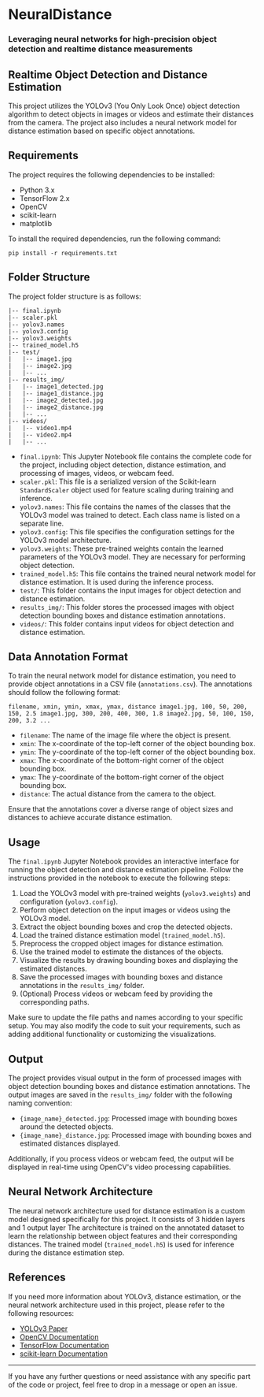 # NeuralDistance
### Leveraging neural networks for high-precision object detection and realtime distance measurements
## Realtime Object Detection and Distance Estimation

This project utilizes the YOLOv3 (You Only Look Once) object detection algorithm to detect objects in images or videos and estimate their distances from the camera. The project also includes a neural network model for distance estimation based on specific object annotations.

## Requirements

The project requires the following dependencies to be installed:

-   Python 3.x
-   TensorFlow 2.x
-   OpenCV
-   scikit-learn
-   matplotlib

To install the required dependencies, run the following command:

`pip install -r requirements.txt` 

## Folder Structure

The project folder structure is as follows:

```
|-- final.ipynb
|-- scaler.pkl
|-- yolov3.names
|-- yolov3.config
|-- yolov3.weights
|-- trained_model.h5
|-- test/
|   |-- image1.jpg
|   |-- image2.jpg
|   |-- ...
|-- results_img/
|   |-- image1_detected.jpg
|   |-- image1_distance.jpg
|   |-- image2_detected.jpg
|   |-- image2_distance.jpg
|   |-- ...
|-- videos/
|   |-- video1.mp4
|   |-- video2.mp4
|   |-- ...
```

-   `final.ipynb`: This Jupyter Notebook file contains the complete code for the project, including object detection, distance estimation, and processing of images, videos, or webcam feed.
-   `scaler.pkl`: This file is a serialized version of the Scikit-learn `StandardScaler` object used for feature scaling during training and inference.
-   `yolov3.names`: This file contains the names of the classes that the YOLOv3 model was trained to detect. Each class name is listed on a separate line.
-   `yolov3.config`: This file specifies the configuration settings for the YOLOv3 model architecture.
-   `yolov3.weights`: These pre-trained weights contain the learned parameters of the YOLOv3 model. They are necessary for performing object detection.
-   `trained_model.h5`: This file contains the trained neural network model for distance estimation. It is used during the inference process.
-   `test/`: This folder contains the input images for object detection and distance estimation.
-   `results_img/`: This folder stores the processed images with object detection bounding boxes and distance estimation annotations.
-   `videos/`: This folder contains input videos for object detection and distance estimation.

## Data Annotation Format

To train the neural network model for distance estimation, you need to provide object annotations in a CSV file (`annotations.csv`). The annotations should follow the following format:

`filename, xmin, ymin, xmax, ymax, distance
image1.jpg, 100, 50, 200, 150, 2.5
image1.jpg, 300, 200, 400, 300, 1.8
image2.jpg, 50, 100, 150, 200, 3.2
...` 

-   `filename`: The name of the image file where the object is present.
-   `xmin`: The x-coordinate of the top-left corner of the object bounding box.
-   `ymin`: The y-coordinate of the top-left corner of the object bounding box.
-   `xmax`: The x-coordinate of the bottom-right corner of the object bounding box.
-   `ymax`: The y-coordinate of the bottom-right corner of the object bounding box.
-   `distance`: The actual distance from the camera to the object.

Ensure that the annotations cover a diverse range of object sizes and distances to achieve accurate distance estimation.

## Usage

The `final.ipynb` Jupyter Notebook provides an interactive interface for running the object detection and distance estimation pipeline. Follow the instructions provided in the notebook to execute the following steps:

1.  Load the YOLOv3 model with pre-trained weights (`yolov3.weights`) and configuration (`yolov3.config`).
2.  Perform object detection on the input images or videos using the YOLOv3 model.
3.  Extract the object bounding boxes and crop the detected objects.
4.  Load the trained distance estimation model (`trained_model.h5`).
5.  Preprocess the cropped object images for distance estimation.
6.  Use the trained model to estimate the distances of the objects.
7.  Visualize the results by drawing bounding boxes and displaying the estimated distances.
8.  Save the processed images with bounding boxes and distance annotations in the `results_img/` folder.
9.  (Optional) Process videos or webcam feed by providing the corresponding paths.

Make sure to update the file paths and names according to your specific setup. You may also modify the code to suit your requirements, such as adding additional functionality or customizing the visualizations.

## Output

The project provides visual output in the form of processed images with object detection bounding boxes and distance estimation annotations. The output images are saved in the `results_img/` folder with the following naming convention:

-   `{image_name}_detected.jpg`: Processed image with bounding boxes around the detected objects.
-   `{image_name}_distance.jpg`: Processed image with bounding boxes and estimated distances displayed.

Additionally, if you process videos or webcam feed, the output will be displayed in real-time using OpenCV's video processing capabilities.

## Neural Network Architecture

The neural network architecture used for distance estimation is a custom model designed specifically for this project. It consists of 3 hidden layers and 1 output layer The architecture is trained on the annotated dataset to learn the relationship between object features and their corresponding distances. The trained model (`trained_model.h5`) is used for inference during the distance estimation step.

## References

If you need more information about YOLOv3, distance estimation, or the neural network architecture used in this project, please refer to the following resources:

-   [YOLOv3 Paper](https://arxiv.org/abs/1804.02767)
-   [OpenCV Documentation](https://docs.opencv.org/)
-   [TensorFlow Documentation](https://www.tensorflow.org/api_docs)
-   [scikit-learn Documentation](https://scikit-learn.org/stable/documentation.html)

----------

If you have any further questions or need assistance with any specific part of the code or project, feel free to  drop in a message or open an issue. 
